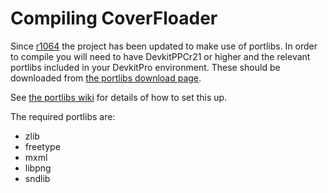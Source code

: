 # Compiling CoverFloader #

Since [r1064](https://code.google.com/p/wiicoverflow/source/detail?r=1064) the project has been updated to make use of portlibs. In order to compile you will need to have DevkitPPCr21 or higher and the relevant portlibs included in your DevkitPro environment. These should be downloaded from [the portlibs download page](http://sourceforge.net/projects/devkitpro/files/portlibs/).

See [the portlibs wiki](http://devkitpro.org/wiki/portlibs) for details of how to set this up.

The required portlibs are:
  * zlib
  * freetype
  * mxml
  * libpng
  * sndlib